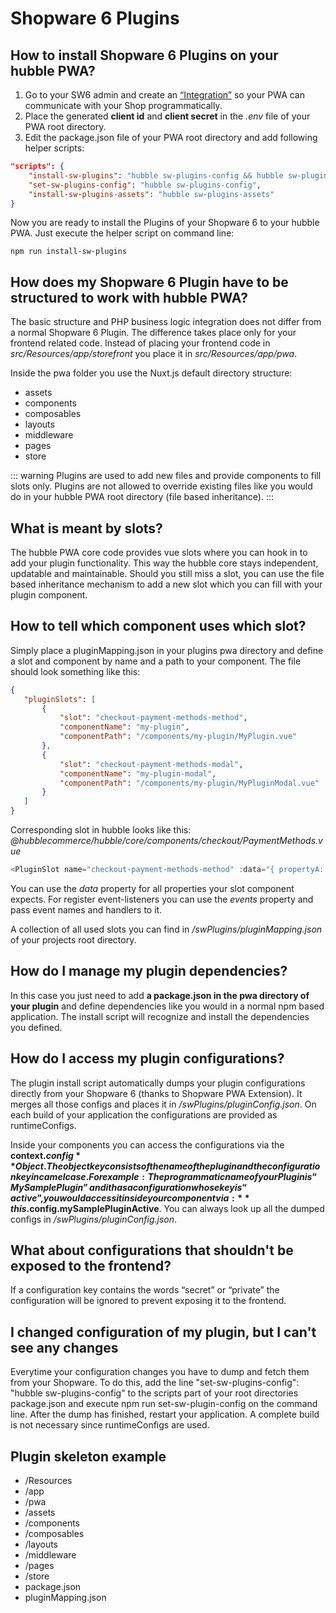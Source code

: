 # Shopware 6 Plugins

## How to install Shopware 6 Plugins on your hubble PWA?
1. Go to your SW6 admin and create an [“Integration”](https://docs.shopware.com/en/shopware-6-en/settings/system/integrationen?category=shopware-6-en/settings/system) so your PWA can communicate with your Shop programmatically.
2. Place the generated **client id** and **client secret** in the _.env_ file of your PWA root directory.
3. Edit the package.json file of your PWA root directory and add following helper scripts: 
``` json
"scripts": {
    "install-sw-plugins": "hubble sw-plugins-config && hubble sw-plugins-assets",
    "set-sw-plugins-config": "hubble sw-plugins-config",
    "install-sw-plugins-assets": "hubble sw-plugins-assets"
}
```

Now you are ready to install the Plugins of your Shopware 6 to your hubble PWA. Just execute the helper script on 
command line:
``` shell
npm run install-sw-plugins
```

## How does my Shopware 6 Plugin have to be structured to work with hubble PWA?
The basic structure and PHP business logic integration does not differ from a normal Shopware 6 Plugin. 
The difference takes place only for your frontend related code. 
Instead of placing your frontend code in _src/Resources/app/storefront_ you place it in _src/Resources/app/pwa_.

Inside the pwa folder you use the Nuxt.js default directory structure:
- assets
- components
- composables
- layouts
- middleware
- pages
- store

::: warning 
Plugins are used to add new files and provide components to fill slots only. Plugins are not allowed to override existing files like you would do in your hubble PWA root directory (file based inheritance).
:::

## What is meant by slots?
The hubble PWA core code provides vue slots where you can hook in to add your plugin functionality. This way the hubble core stays independent, updatable and maintainable. Should you still miss a slot, you can use the file based inheritance mechanism to add a new slot which you can fill with your plugin component.

## How to tell which component uses which slot?
Simply place a pluginMapping.json in your plugins pwa directory and define a slot and component by name and a path to your component. The file should look something like this:

``` json
{
   "pluginSlots": [
       {
           "slot": "checkout-payment-methods-method",
           "componentName": "my-plugin",
           "componentPath": "/components/my-plugin/MyPlugin.vue"
       },
       {
           "slot": "checkout-payment-methods-modal",
           "componentName": "my-plugin-modal",
           "componentPath": "/components/my-plugin/MyPluginModal.vue"
       }
   ]
}
```


Corresponding slot in hubble looks like this:
_@hubblecommerce/hubble/core/components/checkout/PaymentMethods.vue_
``` vue.js
<PluginSlot name="checkout-payment-methods-method" :data="{ propertyA: dataA, propertyB: dataB }" :events="{ 'updated:propertyA': (data) => { dataA = data; } }" />
```

You can use the _data_ property for all properties your slot component expects. 
For register event-listeners you can use the _events_ property and pass event names and handlers to it. 

A collection of all used slots you can find in _/swPlugins/pluginMapping.json_ of your projects root directory.

## How do I manage my plugin dependencies?
In this case you just need to add **a package.json in the pwa directory of your plugin** and define dependencies like you 
would in a normal npm based application. The install script will recognize and install the dependencies you defined.

## How do I access my plugin configurations?
The plugin install script automatically dumps your plugin configurations directly from your Shopware 6 
(thanks to Shopware PWA Extension). It merges all those configs and places it in _/swPlugins/pluginConfig.json_. 
On each build of your application the configurations are provided as runtimeConfigs.

Inside your components you can access the configurations via the **context.$config** Object.
The object key consists of the name of the plugin and the configuration key in camelcase.
For example: The programmatic name of your Plugin is “MySamplePlugin” and it has a configuration whose key is “active”, 
you would access it inside your component via: **this.$config.mySamplePluginActive**. 
You can always look up all the dumped configs in _/swPlugins/pluginConfig.json_.

## What about configurations that shouldn't be exposed to the frontend?
If a configuration key contains the words “secret” or “private” the configuration will be ignored to prevent exposing it to the frontend.

## I changed configuration of my plugin, but I can't see any changes
Everytime your configuration changes you have to dump and fetch them from your Shopware. 
To do this, add the line "set-sw-plugins-config": "hubble sw-plugins-config" to the scripts part of your root 
directories package.json and execute npm run set-sw-plugin-config on the command line. After the dump has finished, 
restart your application. A complete build is not necessary since runtimeConfigs are used.

## Plugin skeleton example
- /Resources
- /app
- /pwa
- /assets
- /components
- /composables
- /layouts
- /middleware
- /pages
- /store
- package.json
- pluginMapping.json
